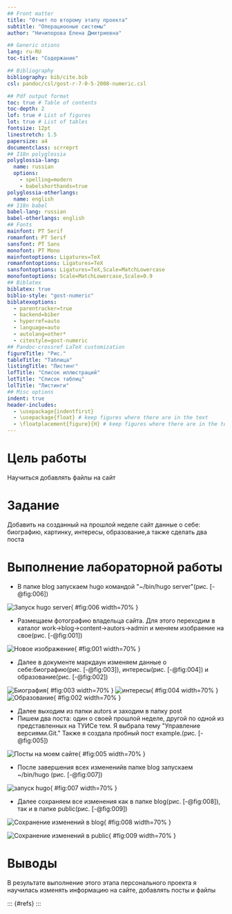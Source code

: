 ```yaml
---
## Front matter
title: "Отчет по второму этапу проекта"
subtitle: "Операциооные системы"
author: "Ничипорова Елена Дмитриевна"

## Generic otions
lang: ru-RU
toc-title: "Содержание"

## Bibliography
bibliography: bib/cite.bib
csl: pandoc/csl/gost-r-7-0-5-2008-numeric.csl

## Pdf output format
toc: true # Table of contents
toc-depth: 2
lof: true # List of figures
lot: true # List of tables
fontsize: 12pt
linestretch: 1.5
papersize: a4
documentclass: scrreprt
## I18n polyglossia
polyglossia-lang:
  name: russian
  options:
	- spelling=modern
	- babelshorthands=true
polyglossia-otherlangs:
  name: english
## I18n babel
babel-lang: russian
babel-otherlangs: english
## Fonts
mainfont: PT Serif
romanfont: PT Serif
sansfont: PT Sans
monofont: PT Mono
mainfontoptions: Ligatures=TeX
romanfontoptions: Ligatures=TeX
sansfontoptions: Ligatures=TeX,Scale=MatchLowercase
monofontoptions: Scale=MatchLowercase,Scale=0.9
## Biblatex
biblatex: true
biblio-style: "gost-numeric"
biblatexoptions:
  - parentracker=true
  - backend=biber
  - hyperref=auto
  - language=auto
  - autolang=other*
  - citestyle=gost-numeric
## Pandoc-crossref LaTeX customization
figureTitle: "Рис."
tableTitle: "Таблица"
listingTitle: "Листинг"
lofTitle: "Список иллюстраций"
lotTitle: "Список таблиц"
lolTitle: "Листинги"
## Misc options
indent: true
header-includes:
  - \usepackage{indentfirst}
  - \usepackage{float} # keep figures where there are in the text
  - \floatplacement{figure}{H} # keep figures where there are in the text
---
```


# Цель работы

Научиться добавлять файлы на сайт
# Задание

Добавить на созданный на прошлой неделе сайт данные о себе: биографию, картинку, интересы, образование,а также сделать два поста



# Выполнение лабораторной работы
- В папке blog запускаем hugo командой "~/bin/hugo server"(рис. [-@fig:006])

![Запуск hugo server](image/6.png){ #fig:006 width=70% }

- Размещаем фотографию владельца сайта. Для этого переходим в каталог work->blog->content->autors->admin и меняем изобраение на свое(рис. [-@fig:001])

![Новое изображение](image/1.png){ #fig:001 width=70% }

- Далее в документе маркдаун изменяем данные о себе:биографию(рис. [-@fig:003]), интересы(рис. [-@fig:004]) и образование(рис. [-@fig:002])

![Биография](image/3.png){ #fig:003 width=70% }
![интересы](image/4.png){ #fig:004 width=70% }
![Образование](image/2.png){ #fig:002 width=70% }

- Далее выходим из папки autors и заходим в папку post
- Пишем два поста: один о своей прошлой неделе, другой по одной из представленных на ТУИСе тем. Я выбрала тему "Управление версиями.Git." Также я создала пробный пост example.(рис. [-@fig:005])

![Посты на моем сайте](image/5.png){ #fig:005 width=70% }
- После завершения всех измененийв папке blog запускаем ~/bin/hugo (рис. [-@fig:007])

![запуск hugo](image/7.png){ #fig:007 width=70% }
- Далее сохраняем все изменения как в папке blog(рис. [-@fig:008]), так и в папке public(рис. [-@fig:009])

![Сохранение изменений в blog](image/8.png){ #fig:008 width=70% }

![Сохранение изменений в public](image/9.png){ #fig:009 width=70% }
# Выводы

В результате выполнение этого этапа персонального проекта я научилась изменять информацию на сайте, добавлять посты и файлы


::: {#refs}
:::
